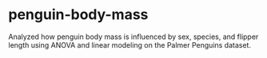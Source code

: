 # penguin-body-mass
Analyzed how penguin body mass is influenced by sex, species, and flipper length using ANOVA and linear modeling on the Palmer Penguins dataset.
